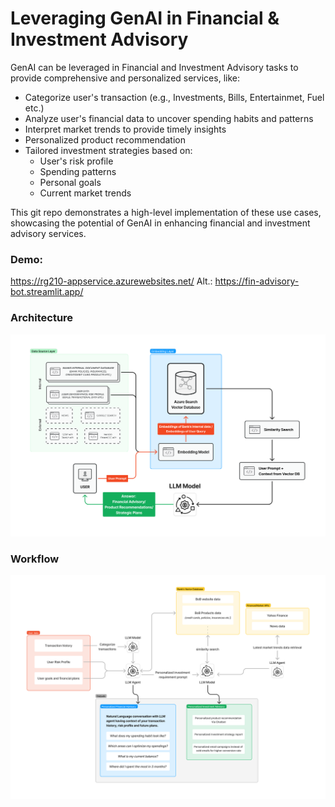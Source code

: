 # Leveraging GenAI in Financial & Investment Advisory

GenAI can be leveraged in Financial and Investment Advisory tasks to provide comprehensive and personalized services, like:
- Categorize user's transaction (e.g., Investments, Bills, Entertainmet, Fuel etc.)
- Analyze user's financial data to uncover spending habits and patterns
- Interpret market trends to provide timely insights
- Personalized product recommendation 
- Tailored investment strategies based on:
    - User's risk profile
    - Spending patterns
    - Personal goals
    - Current market trends

This git repo demonstrates a high-level implementation of these use cases, showcasing the potential of GenAI in enhancing financial and investment advisory services.
### Demo: 
https://rg210-appservice.azurewebsites.net/ 
Alt.: https://fin-advisory-bot.streamlit.app/
### Architecture
![alt text](financial_advisory_rag_architecture.png)

### Workflow
![alt_text](financial_and_investment_advisory_workflow.png)
